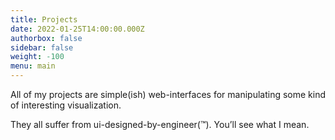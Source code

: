 ```yaml
---
title: Projects
date: 2022-01-25T14:00:00.000Z
authorbox: false
sidebar: false
weight: -100
menu: main
---
```


All of my projects are simple(ish) web-interfaces for manipulating some kind of interesting visualization.

They all suffer from ui-designed-by-engineer(™). You’ll see what I mean.